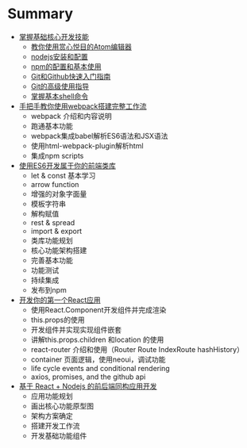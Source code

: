 # Summary

- [掌握基础核心开发技能]()
  - [教你使用赏心悦目的Atom编辑器](./1/教你使用赏心悦目的Atom编辑器.md)
  - [nodejs安装和配置](./1/nodejs安装和配置.md)
  - [npm的配置和基本使用](./1/npm的配置和基本使用.md)
  - [Git和Github快速入门指南](./1/Git和Github快速入门指南.md)
  - [Git的高级使用指导](./1/Git的高级使用指导.md)
  - [掌握基本shell命令](./1/掌握基本shell命令.md)
- [手把手教你使用webpack搭建完整工作流]()
  - webpack 介绍和内容说明
  - 跑通基本功能
  - webpack集成babel解析ES6语法和JSX语法
  - 使用html-webpack-plugin解析html
  - 集成npm scripts
- [使用ES6开发属于你的前端类库]()
  - let & const 基本学习
  - arrow function
  - 增强的对象字面量
  - 模板字符串
  - 解构赋值
  - rest & spread
  - import & export
  - 类库功能规划
  - 核心功能架构搭建
  - 完善基本功能
  - 功能测试
  - 持续集成
  - 发布到npm
- [开发你的第一个React应用]()
  - 使用React.Component开发组件并完成渲染
  - this.props的使用
  - 开发组件并实现实现组件嵌套
  - 讲解this.props.children 和location 的使用
  - react-router 介绍和使用（Router Route IndexRoute hashHistory）
  - container 页面逻辑，使用neoui，调试功能
  - life cycle events and conditional rendering
  - axios, promises, and the github api
- [基于 React + Nodejs 的前后端同构应用开发]()
  - 应用功能规划
  - 画出核心功能原型图
  - 架构方案确定
  - 搭建开发工作流
  - 开发基础功能组件
